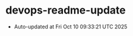 # devops-readme-update
<!--START_SECTION:activity-->
- Auto-updated at Fri Oct 10 09:33:21 UTC 2025
<!--END_SECTION:activity-->
